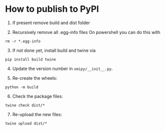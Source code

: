 # How to publish to PyPI

1) If present remove build and dist folder

2) Recursively remove all .egg-info files
On powershell you can do this with
```
rm -r *.egg-info
```

3) If not done yet, install build and twine via
```
pip install build twine
```
4) Update the version number in `xmipy/__init__.py`.

5) Re-create the wheels:
```
python -m build
```
6) Check the package files:
```
twine check dist/*
```
7) Re-upload the new files:
```
twine upload dist/*
```
